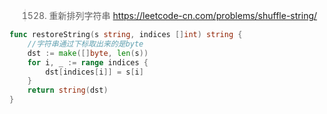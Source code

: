 > 1528. 重新排列字符串 https://leetcode-cn.com/problems/shuffle-string/

```go
func restoreString(s string, indices []int) string {
	//字符串通过下标取出来的是byte
	dst := make([]byte, len(s))
	for i, _ := range indices {
		dst[indices[i]] = s[i]
	}
	return string(dst)
}
```

